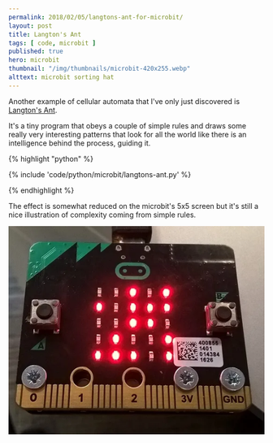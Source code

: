 ```yaml
---
permalink: 2018/02/05/langtons-ant-for-microbit/
layout: post
title: Langton's Ant
tags: [ code, microbit ]
published: true
hero: microbit
thumbnail: "/img/thumbnails/microbit-420x255.webp"
alttext: microbit sorting hat
---
```


Another example of cellular automata that I've only just discovered is <a href="https://en.wikipedia.org/wiki/Langton's_ant">Langton's Ant</a>. 

It's a tiny program that obeys a couple of simple rules and draws some really very interesting patterns that look for all the world like 
there is an intelligence behind the process, guiding it.  

{% highlight "python" %}

{% include 'code/python/microbit/langtons-ant.py' %}

{% endhighlight %}

The effect is somewhat reduced on the microbit's 5x5 screen but it's still a nice illustration of complexity coming from simple rules.

![ant](/img/posts/langtons-ant/langtons-ant.webp)
